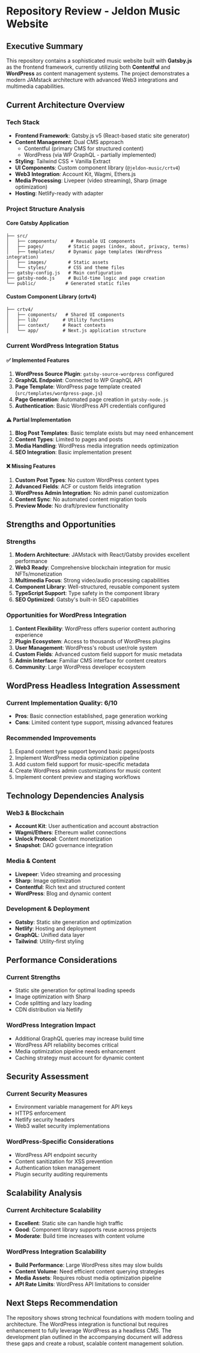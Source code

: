 # Repository Review - Jeldon Music Website

## Executive Summary

This repository contains a sophisticated music website built with **Gatsby.js** as the frontend framework, currently utilizing both **Contentful** and **WordPress** as content management systems. The project demonstrates a modern JAMstack architecture with advanced Web3 integrations and multimedia capabilities.

## Current Architecture Overview

### Tech Stack
- **Frontend Framework**: Gatsby.js v5 (React-based static site generator)
- **Content Management**: Dual CMS approach
  - Contentful (primary CMS for structured content)
  - WordPress (via WP GraphQL - partially implemented)
- **Styling**: Tailwind CSS + Vanilla Extract
- **UI Components**: Custom component library (`@jeldon-music/crtv4`)
- **Web3 Integration**: Account Kit, Wagmi, Ethers.js
- **Media Processing**: Livepeer (video streaming), Sharp (image optimization)
- **Hosting**: Netlify-ready with adapter

### Project Structure Analysis

#### Core Gatsby Application
```
├── src/
│   ├── components/     # Reusable UI components
│   ├── pages/         # Static pages (index, about, privacy, terms)
│   ├── templates/     # Dynamic page templates (WordPress integration)
│   ├── images/        # Static assets
│   └── styles/        # CSS and theme files
├── gatsby-config.js   # Main configuration
├── gatsby-node.js     # Build-time logic and page creation
└── public/           # Generated static files
```

#### Custom Component Library (crtv4)
```
├── crtv4/
│   ├── components/   # Shared UI components
│   ├── lib/         # Utility functions
│   ├── context/     # React contexts
│   └── app/         # Next.js application structure
```

### Current WordPress Integration Status

#### ✅ **Implemented Features**
1. **WordPress Source Plugin**: `gatsby-source-wordpress` configured
2. **GraphQL Endpoint**: Connected to WP GraphQL API
3. **Page Template**: WordPress page template created (`src/templates/wordpress-page.js`)
4. **Page Generation**: Automated page creation in `gatsby-node.js`
5. **Authentication**: Basic WordPress API credentials configured

#### ⚠️ **Partial Implementation**
1. **Blog Post Templates**: Basic template exists but may need enhancement
2. **Content Types**: Limited to pages and posts
3. **Media Handling**: WordPress media integration needs optimization
4. **SEO Integration**: Basic implementation present

#### ❌ **Missing Features**
1. **Custom Post Types**: No custom WordPress content types
2. **Advanced Fields**: ACF or custom fields integration
3. **WordPress Admin Integration**: No admin panel customization
4. **Content Sync**: No automated content migration tools
5. **Preview Mode**: No draft/preview functionality

## Strengths and Opportunities

### Strengths
1. **Modern Architecture**: JAMstack with React/Gatsby provides excellent performance
2. **Web3 Ready**: Comprehensive blockchain integration for music NFTs/monetization
3. **Multimedia Focus**: Strong video/audio processing capabilities
4. **Component Library**: Well-structured, reusable component system
5. **TypeScript Support**: Type safety in the component library
6. **SEO Optimized**: Gatsby's built-in SEO capabilities

### Opportunities for WordPress Integration
1. **Content Flexibility**: WordPress offers superior content authoring experience
2. **Plugin Ecosystem**: Access to thousands of WordPress plugins
3. **User Management**: WordPress's robust user/role system
4. **Custom Fields**: Advanced custom field support for music metadata
5. **Admin Interface**: Familiar CMS interface for content creators
6. **Community**: Large WordPress developer ecosystem

## WordPress Headless Integration Assessment

### Current Implementation Quality: 6/10
- **Pros**: Basic connection established, page generation working
- **Cons**: Limited content type support, missing advanced features

### Recommended Improvements
1. Expand content type support beyond basic pages/posts
2. Implement WordPress media optimization pipeline
3. Add custom field support for music-specific metadata
4. Create WordPress admin customizations for music content
5. Implement content preview and staging workflows

## Technology Dependencies Analysis

### Web3 & Blockchain
- **Account Kit**: User authentication and account abstraction
- **Wagmi/Ethers**: Ethereum wallet connections
- **Unlock Protocol**: Content monetization
- **Snapshot**: DAO governance integration

### Media & Content
- **Livepeer**: Video streaming and processing
- **Sharp**: Image optimization
- **Contentful**: Rich text and structured content
- **WordPress**: Blog and dynamic content

### Development & Deployment
- **Gatsby**: Static site generation and optimization
- **Netlify**: Hosting and deployment
- **GraphQL**: Unified data layer
- **Tailwind**: Utility-first styling

## Performance Considerations

### Current Strengths
- Static site generation for optimal loading speeds
- Image optimization with Sharp
- Code splitting and lazy loading
- CDN distribution via Netlify

### WordPress Integration Impact
- Additional GraphQL queries may increase build time
- WordPress API reliability becomes critical
- Media optimization pipeline needs enhancement
- Caching strategy must account for dynamic content

## Security Assessment

### Current Security Measures
- Environment variable management for API keys
- HTTPS enforcement
- Netlify security headers
- Web3 wallet security implementations

### WordPress-Specific Considerations
- WordPress API endpoint security
- Content sanitization for XSS prevention
- Authentication token management
- Plugin security auditing requirements

## Scalability Analysis

### Current Architecture Scalability
- **Excellent**: Static site can handle high traffic
- **Good**: Component library supports reuse across projects
- **Moderate**: Build time increases with content volume

### WordPress Integration Scalability
- **Build Performance**: Large WordPress sites may slow builds
- **Content Volume**: Need efficient content querying strategies
- **Media Assets**: Requires robust media optimization pipeline
- **API Rate Limits**: WordPress API limitations to consider

## Next Steps Recommendation

The repository shows strong technical foundations with modern tooling and architecture. The WordPress integration is functional but requires enhancement to fully leverage WordPress as a headless CMS. The development plan outlined in the accompanying document will address these gaps and create a robust, scalable content management solution.

